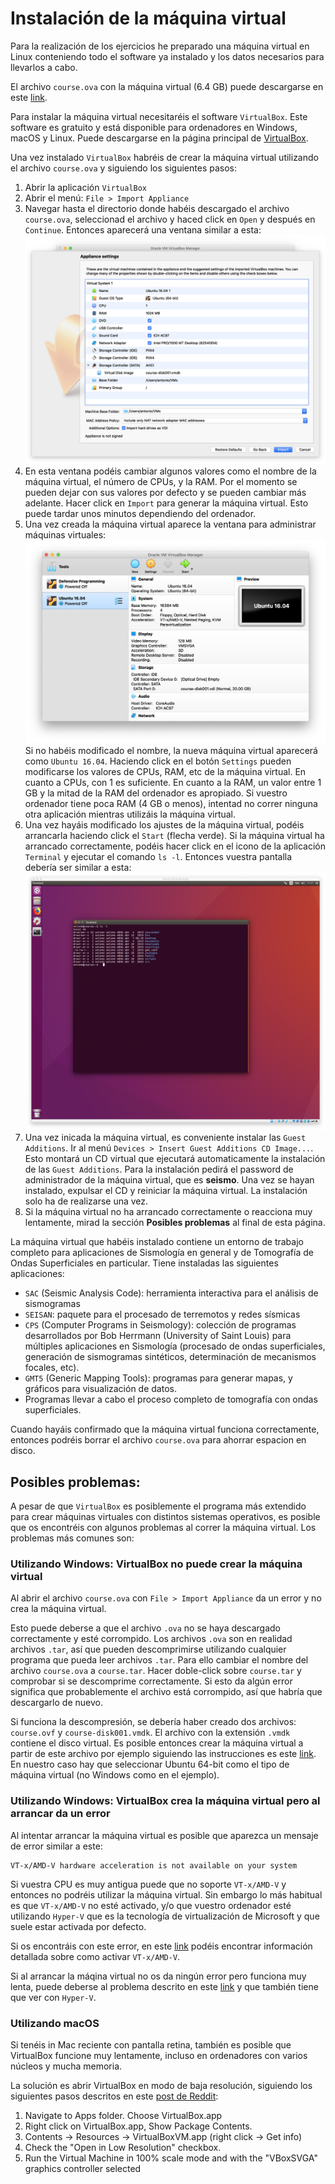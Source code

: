 # Instalación de la máquina virtual

Para la realización de los ejercicios he preparado una máquina virtual en Linux
conteniendo todo el software ya instalado y los datos necesarios para llevarlos a cabo.

El archivo `course.ova` con la máquina virtual (6.4 GB) puede descargarse en este
[link](https://www.dropbox.com/s/wr3spoq4fld1swb/course.ova?dl=0).

Para instalar la máquina virtual necesitaréis el software `VirtualBox`. Este software
es gratuito y está disponible para ordenadores en Windows, macOS y Linux. Puede
descargarse en la página principal de [VirtualBox](https://www.virtualbox.org).

Una vez instalado `VirtualBox` habréis de crear la máquina virtual utilizando el
archivo `course.ova` y siguiendo los siguientes pasos:

1. Abrir la aplicación `VirtualBox`
2. Abrir el menú: `File > Import Appliance`
3. Navegar hasta el directorio donde habéis descargado el archivo `course.ova`,
   seleccionad el archivo y haced click en `Open` y después en `Continue`. Entonces
   aparecerá una ventana similar a esta: ![appliance_settings](appliance_settings.png)
4. En esta ventana podéis cambiar algunos valores como el nombre de la máquina virtual,
   el número de CPUs, y la RAM. Por el momento se pueden dejar con sus valores por
   defecto y se pueden cambiar más adelante. Hacer click en `Import` para generar la
   máquina virtual. Esto puede tardar unos minutos dependiendo del ordenador.
5. Una vez creada la máquina virtual aparece la ventana para administrar máquinas virtuales:
   ![virtualbox_manager](virtualbox_manager.png)
   Si no habéis modificado el nombre, la nueva máquina virtual aparecerá como `Ubuntu 16.04`.
   Haciendo click en el botón `Settings` pueden modificarse los valores de CPUs, RAM, etc de
   la máquina virtual. En cuanto a CPUs, con 1 es suficiente. En cuanto a la RAM, un valor
   entre 1 GB y la mitad de la RAM del ordenador es apropiado. Si vuestro ordenador tiene poca
   RAM (4 GB o menos), intentad no correr ninguna otra aplicación mientras utilizáis la máquina
   virtual.
6. Una vez hayáis modificado los ajustes de la máquina virtual, podéis arrancarla haciendo click
   el `Start` (flecha verde).
   Si la máquina virtual ha arrancado correctamente, podéis hacer click en el icono de la aplicación
   `Terminal` y ejecutar el comando `ls -l`. Entonces vuestra pantalla debería ser similar a esta:
   ![virtual_machine](virtual_machine.png)
7. Una vez inicada la máquina virtual, es conveniente instalar las `Guest Additions`. Ir al menú
   `Devices > Insert Guest Additions CD Image...`. Esto montará un CD virtual que ejecutará 
   automaticamente la instalación de las `Guest Additions`. Para la instalación pedirá el
   password de administrador de la máquina virtual, que es **seismo**. Una vez se hayan instalado, expulsar
   el CD y reiniciar la máquina virtual. La instalación solo ha de realizarse una vez.
8. Si la máquina virtual no ha arrancado correctamente o reacciona muy lentamente, mirad la 
   sección **Posibles problemas** al final de esta página.

La máquina virtual que habéis instalado contiene un entorno de trabajo completo para
aplicaciones de Sismología en general y de Tomografía de Ondas Superficiales en particular.
Tiene instaladas las siguientes aplicaciones:

- `SAC` (Seismic Analysis Code): herramienta interactiva para el análisis de sismogramas
- `SEISAN`: paquete para el procesado de terremotos y redes sísmicas
- `CPS` (Computer Programs in Seismology): colección de programas desarrollados por
   Bob Herrmann (University of Saint Louis) para múltiples aplicaciones en Sismología
   (procesado de ondas superficiales, generación de sismogramas sintéticos, determinación
   de mecanismos focales, etc).
- `GMT5` (Generic Mapping Tools): programas para generar mapas, y gráficos para visualización
   de datos.
- Programas llevar a cabo el proceso completo de tomografía con ondas superficiales.

Cuando hayáis confirmado que la máquina virtual funciona correctamente, entonces podréis
borrar el archivo `course.ova` para ahorrar espacion en disco.

## Posibles problemas:

A pesar de que `VirtualBox` es posiblemente el programa más extendido para crear máquinas
virtuales con distintos sistemas operativos, es posible que os encontréis con algunos
problemas al correr la máquina virtual. Los problemas más comunes son:

### Utilizando Windows: VirtualBox no puede crear la máquina virtual

Al abrir el archivo `course.ova` con `File > Import Appliance` da un error y no crea la
máquina virtual.

Esto puede deberse a que el archivo `.ova` no se haya descargado correctamente y esté corrompido.
Los archivos `.ova` son en realidad archivos `.tar`, así que pueden descomprimirse utilizando
cualquier programa que pueda leer archivos `.tar`. Para ello cambiar el nombre del archivo
`course.ova` a `course.tar`. Hacer doble-click sobre `course.tar` y comprobar si se descomprime
correctamente. Si esto da algún error significa que probablemente el archivo está corrompido,
así que habría que descargarlo de nuevo.

Si funciona la descompresión, se debería haber creado dos archivos: `course.ovf` y `course-disk001.vmdk`.
El archivo con la extensión `.vmdk` contiene el disco virtual. Es posible entonces crear la máquina
virtual a partir de este archivo por ejemplo siguiendo las instrucciones es este
[link](https://medium.com/riow/how-to-open-a-vmdk-file-in-virtualbox-e1f711deacc4). En nuestro caso
hay que seleccionar Ubuntu 64-bit como el tipo de máquina virtual (no Windows como en el ejemplo).


### Utilizando Windows: VirtualBox crea la máquina virtual pero al arrancar da un error

Al intentar arrancar la máquina virtual es posible que aparezca un mensaje de error
similar a este:

    VT-x/AMD-V hardware acceleration is not available on your system

Si vuestra CPU es muy antigua puede que no soporte `VT-x/AMD-V` y entonces no podréis utilizar
la máquina virtual. Sin embargo lo más habitual es que `VT-x/AMD-V` no esté activado, y/o que
vuestro ordenador esté utilizando `Hyper-V` que es la tecnología de virtualización de Microsoft
y que suele estar activada por defecto.

Si os encontráis con este error, en este
[link](https://appuals.com/fix-vt-x-amd-v-hardware-acceleration-is-not-available-on-your-system/)
podéis encontrar información detallada sobre como activar `VT-x/AMD-V`.

Si al arrancar la máqina virtual no os da ningún error pero funciona muy lenta, puede
deberse al problema descrito en este 
[link](https://mybyways.com/blog/virtualbox-very-slow-on-windows-10)
y que también tiene que ver con `Hyper-V`.


### Utilizando macOS

Si tenéis in Mac reciente con pantalla retina, también es posible que VirtualBox funcione 
muy lentamente, incluso en ordenadores con varios núcleos y mucha memoria.

La solución es abrir VirtualBox en modo de baja resolución, siguiendo los siguientes pasos descritos en este
[post de Reddit](https://www.reddit.com/r/virtualbox/comments/houi9k/how_to_fix_virtualbox_61_running_slow_on_mac/):

1. Navigate to Apps folder. Choose VirtualBox.app
2. Right click on VirtualBox.app, Show Package Contents.
3. Contents -> Resources -> VirtualBoxVM.app (right click -> Get info)
4. Check the "Open in Low Resolution" checkbox.
5. Run the Virtual Machine in 100% scale mode and with the "VBoxSVGA" graphics controller selected


